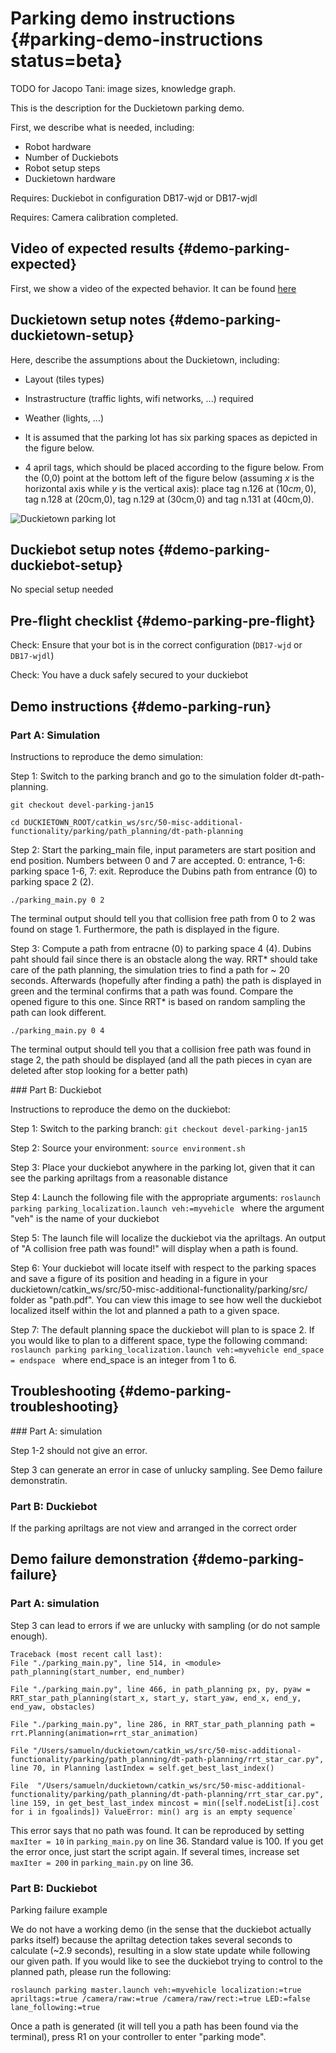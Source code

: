 # Parking demo instructions {#parking-demo-instructions status=beta}

TODO for Jacopo Tani: image sizes, knowledge graph.


This is the description for the Duckietown parking demo.

First, we describe what is needed, including:

* Robot hardware
* Number of Duckiebots
* Robot setup steps
* Duckietown hardware


<div class='requirements' markdown="1">

Requires: Duckiebot in configuration DB17-wjd or DB17-wjdl

Requires: Camera calibration completed.

</div>

## Video of expected results {#demo-parking-expected}


First, we show a video of the expected behavior. It can be found
[here](https://youtu.be/dS-TWh8cGXk)



## Duckietown setup notes {#demo-parking-duckietown-setup}

Here, describe the assumptions about the Duckietown, including:

* Layout (tiles types)
* Instrastructure (traffic lights, wifi networks, ...) required
* Weather (lights, ...)
* It is assumed that the parking lot has six parking spaces as depicted in the figure below.

* 4 april tags, which should be placed according to the figure below. From the (0,0) point at the bottom left of the figure below (assuming $x$ is the horizontal axis while $y$ is the vertical axis): place tag n.126 at  $(10 cm,0)$, tag n.128 at (20cm,0), tag n.129 at (30cm,0) and tag n.131 at (40cm,0).

![Duckietown parking lot](https://raw.githubusercontent.com/duckietown/Software/devel-parking/catkin_ws/src/50-misc-additional-functionality/parking/report/map_0_1.png "Duckietown parking lot")

## Duckiebot setup notes {#demo-parking-duckiebot-setup}

No special setup needed

## Pre-flight checklist {#demo-parking-pre-flight}

Check: Ensure that your bot is in the correct configuration (`DB17-wjd` or `DB17-wjdl`)

Check: You have a duck safely secured to your duckiebot

## Demo instructions {#demo-parking-run}

### Part A: Simulation

Instructions to reproduce the demo simulation:

Step 1: Switch to the parking branch and go to the simulation folder dt-path-planning.

`git checkout devel-parking-jan15`

`cd DUCKIETOWN_ROOT/catkin_ws/src/50-misc-additional-functionality/parking/path_planning/dt-path-planning`

Step 2: Start the parking_main file, input parameters are start position and end position. Numbers between 0 and 7 are accepted. 0: entrance, 1-6: parking space 1-6, 7: exit. Reproduce the Dubins path from entrance (0) to parking space 2 (2).

`./parking_main.py 0 2`

The terminal output should tell you that collision free path from 0 to 2 was found on stage 1. Furthermore, the path is displayed in the figure.

Step 3: Compute a path from entracne (0) to parking space 4 (4). Dubins paht should fail since there is an obstacle along the way. RRT* should take care of the path planning, the simulation tries to find a path for ~ 20 seconds. Afterwards (hopefully after finding a path) the path is displayed in green and the terminal confirms that a path was found. Compare the opened figure to this one. Since RRT* is based on random sampling the path can look different.

`./parking_main.py 0 4`

The terminal output should tell you that a collision free path was found in stage 2, the path should be displayed (and all the path pieces in cyan are deleted after stop looking for a better path)

### Part B: Duckiebot

Instructions to reproduce the demo on the duckiebot:

Step 1: Switch to the parking branch:
`git checkout devel-parking-jan15`

Step 2: Source your environment:
`source environment.sh`

Step 3: Place your duckiebot anywhere in the parking lot, given that it can see the parking apriltags from a reasonable distance

Step 4: Launch the following file with the appropriate arguments:
`roslaunch parking parking_localization.launch veh:=myvehicle ` where the argument "veh" is the name of your duckiebot

Step 5: The launch file will localize the duckiebot via the apriltags. An output of "A collision free path was found!" will display when a path is found.

Step 6: Your duckiebot will locate itself with respect to the parking spaces and save a figure of its position and heading in a figure in your duckietown/catkin_ws/src/50-misc-additional-functionality/parking/src/ folder as "path.pdf". You can view this image to see how well the duckiebot localized itself within the lot and planned a path to a given space.

Step 7: The default planning space the duckiebot will plan to is space 2. If you would like to plan to a different space, type the following command: `roslaunch parking parking_localization.launch veh:=myvehicle end_space = endspace `  where end_space is an integer from 1 to 6.

## Troubleshooting {#demo-parking-troubleshooting}

### Part A: simulation

Step 1-2 should not give an error.

Step 3 can generate an error in case of unlucky sampling. See Demo failure demonstratin.

### Part B: Duckiebot

If the parking apriltags are not view and arranged in the correct order


## Demo failure demonstration {#demo-parking-failure}

### Part A: simulation

Step 3 can lead to errors if we are unlucky with sampling (or do not sample enough).

    Traceback (most recent call last):
    File "./parking_main.py", line 514, in <module> path_planning(start_number, end_number)

    File "./parking_main.py", line 466, in path_planning px, py, pyaw = RRT_star_path_planning(start_x, start_y, start_yaw, end_x, end_y, end_yaw, obstacles)

    File "./parking_main.py", line 286, in RRT_star_path_planning path = rrt.Planning(animation=rrt_star_animation)

    File "/Users/samueln/duckietown/catkin_ws/src/50-misc-additional-functionality/parking/path_planning/dt-path-planning/rrt_star_car.py", line 70, in Planning lastIndex = self.get_best_last_index()

    File  "/Users/samueln/duckietown/catkin_ws/src/50-misc-additional-functionality/parking/path_planning/dt-path-planning/rrt_star_car.py", line 159, in get_best_last_index mincost = min([self.nodeList[i].cost for i in fgoalinds]) ValueError: min() arg is an empty sequence`

This error says that no path was found. It can be reproduced by setting `maxIter = 10` in `parking_main.py` on line 36. Standard value is 100. If you get the error once, just start the script again. If several times, increase set `maxIter = 200` in `parking_main.py` on line 36.

### Part B: Duckiebot

<div figure-id="fig:parking_video_op_manual">
    <figcaption>Parking failure example</figcaption>
    <dtvideo src="vimeo:258471238"/>
</div>

We do not have a working demo (in the sense that the duckiebot actually parks itself) because the apriltag detection takes several seconds to calculate (~2.9 seconds), resulting in a slow state update while following our given path. If you would like to see the duckiebot trying to control to the planned path, please run the following:

    roslaunch parking master.launch veh:=myvehicle localization:=true apriltags:=true /camera/raw:=true /camera/raw/rect:=true LED:=false lane_following:=true

Once a path is generated (it will tell you a path has been found via the terminal), press R1 on your controller to enter "parking mode".
